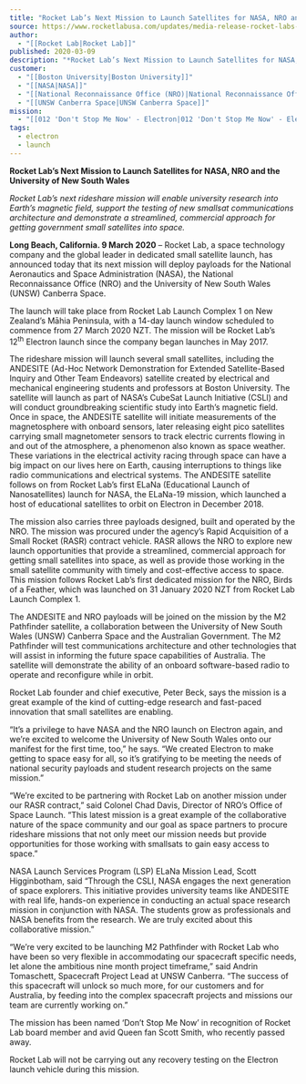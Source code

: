 ```yaml
---
title: "Rocket Lab’s Next Mission to Launch Satellites for NASA, NRO and the University of New South Wales "
source: https://www.rocketlabusa.com/updates/media-release-rocket-labs-next-mission-to-launch-satellites-for-nasa-nro-and-the-university-of-new-south-wales/
author:
  - "[[Rocket Lab|Rocket Lab]]"
published: 2020-03-09
description: "*Rocket Lab’s Next Mission to Launch Satellites for NASA, NRO and the University of New South Wales*"
customer:
  - "[[Boston University|Boston University]]"
  - "[[NASA|NASA]]"
  - "[[National Reconnaissance Office (NRO)|National Reconnaissance Office (NRO)]]"
  - "[[UNSW Canberra Space|UNSW Canberra Space]]"
mission:
  - "[[012 'Don't Stop Me Now' - Electron|012 'Don't Stop Me Now' - Electron]]"
tags:
  - electron
  - launch
---
```

**Rocket Lab’s Next Mission to Launch Satellites for NASA, NRO and the University of New South Wales**

*Rocket Lab’s next rideshare mission will enable university research into Earth’s magnetic field, support the testing of new smallsat communications architecture and demonstrate a streamlined, commercial approach for getting government small satellites into space.*

**Long Beach, California. 9 March 2020** – Rocket Lab, a space technology company and the global leader in dedicated small satellite launch, has announced today that its next mission will deploy payloads for the National Aeronautics and Space Administration (NASA), the National Reconnaissance Office (NRO) and the University of New South Wales (UNSW) Canberra Space.

The launch will take place from Rocket Lab Launch Complex 1 on New Zealand’s Māhia Peninsula, with a 14-day launch window scheduled to commence from 27 March 2020 NZT. The mission will be Rocket Lab’s 12<sup>th</sup> Electron launch since the company began launches in May 2017.

The rideshare mission will launch several small satellites, including the ANDESITE (Ad-Hoc Network Demonstration for Extended Satellite-Based Inquiry and Other Team Endeavors) satellite created by electrical and mechanical engineering students and professors at Boston University. The satellite will launch as part of NASA’s CubeSat Launch Initiative (CSLI) and will conduct groundbreaking scientific study into Earth’s magnetic field. Once in space, the ANDESITE satellite will initiate measurements of the magnetosphere with onboard sensors, later releasing eight pico satellites carrying small magnetometer sensors to track electric currents flowing in and out of the atmosphere, a phenomenon also known as space weather. These variations in the electrical activity racing through space can have a big impact on our lives here on Earth, causing interruptions to things like radio communications and electrical systems. The ANDESITE satellite follows on from Rocket Lab’s first ELaNa (Educational Launch of Nanosatellites) launch for NASA, the ELaNa-19 mission, which launched a host of educational satellites to orbit on Electron in December 2018. 

The mission also carries three payloads designed, built and operated by the NRO. The mission was procured under the agency’s Rapid Acquisition of a Small Rocket (RASR) contract vehicle. RASR allows the NRO to explore new launch opportunities that provide a streamlined, commercial approach for getting small satellites into space, as well as provide those working in the small satellite community with timely and cost-effective access to space. This mission follows Rocket Lab’s first dedicated mission for the NRO, Birds of a Feather, which was launched on 31 January 2020 NZT from Rocket Lab Launch Complex 1.

The ANDESITE and NRO payloads will be joined on the mission by the M2 Pathfinder satellite, a collaboration between the University of New South Wales (UNSW) Canberra Space and the Australian Government. The M2 Pathfinder will test communications architecture and other technologies that will assist in informing the future space capabilities of Australia. The satellite will demonstrate the ability of an onboard software-based radio to operate and reconfigure while in orbit.

Rocket Lab founder and chief executive, Peter Beck, says the mission is a great example of the kind of cutting-edge research and fast-paced innovation that small satellites are enabling.

“It’s a privilege to have NASA and the NRO launch on Electron again, and we’re excited to welcome the University of New South Wales onto our manifest for the first time, too,” he says. “We created Electron to make getting to space easy for all, so it’s gratifying to be meeting the needs of national security payloads and student research projects on the same mission.”   

“We’re excited to be partnering with Rocket Lab on another mission under our RASR contract,” said Colonel Chad Davis, Director of NRO’s Office of Space Launch. “This latest mission is a great example of the collaborative nature of the space community and our goal as space partners to procure rideshare missions that not only meet our mission needs but provide opportunities for those working with smallsats to gain easy access to space.”

NASA Launch Services Program (LSP) ELaNa Mission Lead, Scott Higginbotham, said “Through the CSLI, NASA engages the next generation of space explorers. This initiative provides university teams like ANDESITE with real life, hands-on experience in conducting an actual space research mission in conjunction with NASA. The students grow as professionals and NASA benefits from the research. We are truly excited about this collaborative mission.”

“We’re very excited to be launching M2 Pathfinder with Rocket Lab who have been so very flexible in accommodating our spacecraft specific needs, let alone the ambitious nine month project timeframe,” said Andrin Tomaschett, Spacecraft Project Lead at UNSW Canberra. “The success of this spacecraft will unlock so much more, for our customers and for Australia, by feeding into the complex spacecraft projects and missions our team are currently working on.”

The mission has been named ‘Don’t Stop Me Now’ in recognition of Rocket Lab board member and avid Queen fan Scott Smith, who recently passed away.

Rocket Lab will not be carrying out any recovery testing on the Electron launch vehicle during this mission.